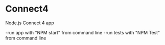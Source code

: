 # Connect4
Node.js Connect 4 app

-run app with "NPM start" from command line
-run tests with "NPM Test" from command line
